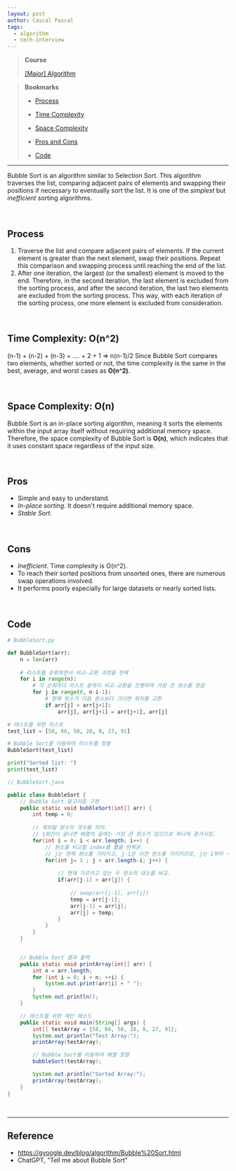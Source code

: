 ```yaml
---
layout: post
author: Cascal Pascal
tags:
  - algorithm
  - tech-interview
---
```


>**Course**
>
>[[Major] Algorithm](https://cascalpascal.github.io/major-tech-interview)

>**Bookmarks**
>
>- [Process](#process)
>
>- [Time Complexity](#time-complexity:-o(n^2))
>
>- [Space Complexity](#space-complexity:-o(n))
>
>- [Pros and Cons](#pros)
>
>- [Code](#code)


---
Bubble Sort  is an algorithm similar to Selection Sort. This algorithm traverses the list, comparing adjacent pairs of elements and swapping their positions if necessary to eventually sort the list. It is one of the *simplest* but *inefficient* sorting algorithms.

<br>

## Process
1. Traverse the list and compare adjacent pairs of elements. If the current element is greater than the next element, swap their positions. Repeat this comparison and swapping process until reaching the end of the list.
2. After one iteration, the largest (or the smallest) element is moved to the end. Therefore, in the second iteration, the last element is excluded from the sorting process, and after the second iteration, the last two elements are excluded from the sorting process. This way, with each iteration of the sorting process, one more element is excluded from consideration.

<br>

## Time Complexity: O(n^2)
(n-1) + (n-2) + (n-3) + .... + 2 + 1 => n(n-1)/2
Since Bubble Sort compares two elements, whether sorted or not, the time complexity is the same in the best, average, and worst cases as **O(n^2)**.

<br>

## Space Complexity: O(n)
Bubble Sort is an in-place sorting algorithm, meaning it sorts the elements within the input array itself without requiring additional memory space. Therefore, the space complexity of Bubble Sort is **O(n)**, which indicates that it uses constant space regardless of the input size.

<br>

## Pros
- Simple and easy to understand.
- *In-place sorting*. It doesn't require additional memory space.
- *Stable Sort*.

<br>

## Cons
- *Inefficient*. Time complexity is O(n^2).
- To reach their sorted positions from unsorted ones, there are numerous swap operations involved.
- It performs poorly especially for large datasets or nearly sorted lists.

<br>

## Code

```python
# BubbleSort.py

def BubbleSort(arr):
    n = len(arr)
    
    # 리스트를 순회하면서 비교-교환 과정을 반복
    for i in range(n):
        # 각 순회마다 리스트 끝까지 비교-교환을 진행하며 가장 큰 원소를 찾음
        for j in range(0, n-i-1):
            # 현재 원소가 다음 원소보다 크다면 위치를 교환
            if arr[j] > arr[j+1]:
                arr[j], arr[j+1] = arr[j+1], arr[j]

# 테스트를 위한 리스트
test_list = [58, 66, 50, 28, 8, 27, 91]

# Bubble Sort를 이용하여 리스트를 정렬
BubbleSort(test_list)

print("Sorted list: ")
print(test_list)
```

```java
// BubbleSort.java

public class BubbleSort {
    // Bubble Sort 알고리즘 구현
    public static void bubbleSort(int[] arr) {
        int temp = 0;
        
        // 제외될 원소의 갯수를 의미. 
        // 1회전이 끝나면 배열의 끝에는 가장 큰 원소가 있으므로 하나씩 증가시킴.
        for(int i = 0; i < arr.length; i++) {
	        // 원소를 비교할 index를 뽑을 반복문. 
	        // j는 현재 원소를 가리키고, j-1은 이전 원소를 가리키므로, j는 1부터 시작함.
            for(int j= 1 ; j < arr.length-i; j++) {
            
	            // 현재 가르키고 있는 두 원소의 대소를 비교.
                if(arr[j-1] > arr[j]) {
                
                    // swap(arr[j-1], arr[j])
                    temp = arr[j-1];
                    arr[j-1] = arr[j];
                    arr[j] = temp;
                }
            }
        }
    }


    // Bubble Sort 결과 출력
    public static void printArray(int[] arr) {
        int n = arr.length;
        for (int i = 0; i < n; ++i) {
            System.out.print(arr[i] + " ");
        }
        System.out.println();
    }

    // 테스트를 위한 메인 메소드
    public static void main(String[] args) {
        int[] testArray = {58, 66, 50, 28, 8, 27, 91};
        System.out.println("Test Array:");
        printArray(testArray);

        // Bubble Sort를 이용하여 배열 정렬
        bubbleSort(testArray);

        System.out.println("Sorted Array:");
        printArray(testArray);
    }
}
```



<br>




---

## Reference

- https://gyoogle.dev/blog/algorithm/Bubble%20Sort.html
- ChatGPT, "Tell me about Bubble Sort"